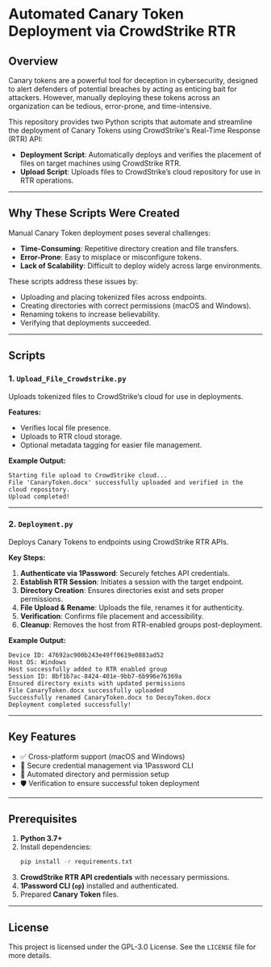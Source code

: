 # Automated Canary Token Deployment via CrowdStrike RTR

## Overview

Canary tokens are a powerful tool for deception in cybersecurity, designed to alert defenders of potential breaches by acting as enticing bait for attackers. However, manually deploying these tokens across an organization can be tedious, error-prone, and time-intensive.

This repository provides two Python scripts that automate and streamline the deployment of Canary Tokens using CrowdStrike's Real-Time Response (RTR) API:

- **Deployment Script**: Automatically deploys and verifies the placement of files on target machines using CrowdStrike RTR.
- **Upload Script**: Uploads files to CrowdStrike’s cloud repository for use in RTR operations.

---

## Why These Scripts Were Created

Manual Canary Token deployment poses several challenges:

- **Time-Consuming**: Repetitive directory creation and file transfers.
- **Error-Prone**: Easy to misplace or misconfigure tokens.
- **Lack of Scalability**: Difficult to deploy widely across large environments.

These scripts address these issues by:
- Uploading and placing tokenized files across endpoints.
- Creating directories with correct permissions (macOS and Windows).
- Renaming tokens to increase believability.
- Verifying that deployments succeeded.

---

## Scripts

### 1. `Upload_File_Crowdstrike.py`

Uploads tokenized files to CrowdStrike’s cloud for use in deployments.

**Features:**
- Verifies local file presence.
- Uploads to RTR cloud storage.
- Optional metadata tagging for easier file management.

**Example Output:**
```
Starting file upload to CrowdStrike cloud...
File 'CanaryToken.docx' successfully uploaded and verified in the cloud repository.
Upload completed!
```

---

### 2. `Deployment.py`

Deploys Canary Tokens to endpoints using CrowdStrike RTR APIs.

**Key Steps:**
1. **Authenticate via 1Password**: Securely fetches API credentials.
2. **Establish RTR Session**: Initiates a session with the target endpoint.
3. **Directory Creation**: Ensures directories exist and sets proper permissions.
4. **File Upload & Rename**: Uploads the file, renames it for authenticity.
5. **Verification**: Confirms file placement and accessibility.
6. **Cleanup**: Removes the host from RTR-enabled groups post-deployment.

**Example Output:**
```
Device ID: 47692ac900b243e49ff0619e0883ad52
Host OS: Windows
Host successfully added to RTR enabled group
Session ID: 8bf1b7ac-8424-401e-9bb7-6b996e76369a
Ensured directory exists with updated permissions
File CanaryToken.docx successfully uploaded
Successfully renamed CanaryToken.docx to DecoyToken.docx
Deployment completed successfully!
```

---

## Key Features

- ✅ Cross-platform support (macOS and Windows)
- 🔐 Secure credential management via 1Password CLI
- 📁 Automated directory and permission setup
- 🛡️ Verification to ensure successful token deployment

---

## Prerequisites

1. **Python 3.7+**
2. Install dependencies:
   ```bash
   pip install -r requirements.txt
   ```
3. **CrowdStrike RTR API credentials** with necessary permissions.
4. **1Password CLI (`op`)** installed and authenticated.
5. Prepared **Canary Token** files.

---

## License

This project is licensed under the GPL-3.0 License. See the `LICENSE` file for more details.
